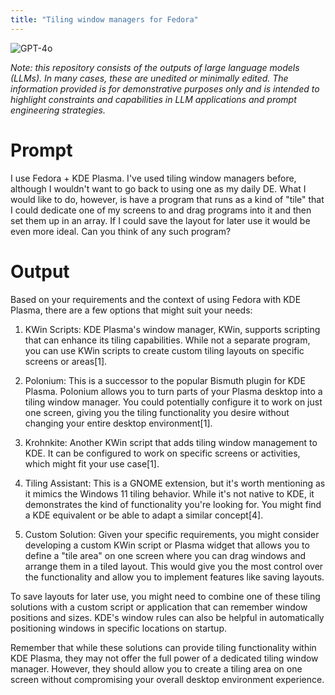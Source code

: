 ```yaml
---
title: "Tiling window managers for Fedora"
---
```

![GPT-4o](https://img.shields.io/badge/GPT--4o-3333FF?style=for-the-badge&logo=openai&logoColor=white)



*Note: this repository consists of the outputs of large language models (LLMs). In many cases, these are unedited or minimally edited. The information provided is for demonstrative purposes only and is intended to highlight constraints and capabilities in LLM applications and prompt engineering strategies.*


# Prompt

I use Fedora + KDE Plasma. I've used tiling window managers before, although I wouldn't want to go back to using one as my daily DE. What I would like to do, however, is have a program that runs as a kind of "tile" that I could dedicate one of my screens to and drag programs into it and then set them up in an array. If I could save the layout for later use it would be even more ideal. Can you think of any such program?

# Output

Based on your requirements and the context of using Fedora with KDE Plasma, there are a few options that might suit your needs:

1. KWin Scripts:
KDE Plasma's window manager, KWin, supports scripting that can enhance its tiling capabilities. While not a separate program, you can use KWin scripts to create custom tiling layouts on specific screens or areas[1].

2. Polonium:
This is a successor to the popular Bismuth plugin for KDE Plasma. Polonium allows you to turn parts of your Plasma desktop into a tiling window manager. You could potentially configure it to work on just one screen, giving you the tiling functionality you desire without changing your entire desktop environment[1].

3. Krohnkite:
Another KWin script that adds tiling window management to KDE. It can be configured to work on specific screens or activities, which might fit your use case[1].

4. Tiling Assistant:
This is a GNOME extension, but it's worth mentioning as it mimics the Windows 11 tiling behavior. While it's not native to KDE, it demonstrates the kind of functionality you're looking for. You might find a KDE equivalent or be able to adapt a similar concept[4].

5. Custom Solution:
Given your specific requirements, you might consider developing a custom KWin script or Plasma widget that allows you to define a "tile area" on one screen where you can drag windows and arrange them in a tiled layout. This would give you the most control over the functionality and allow you to implement features like saving layouts.

To save layouts for later use, you might need to combine one of these tiling solutions with a custom script or application that can remember window positions and sizes. KDE's window rules can also be helpful in automatically positioning windows in specific locations on startup.

Remember that while these solutions can provide tiling functionality within KDE Plasma, they may not offer the full power of a dedicated tiling window manager. However, they should allow you to create a tiling area on one screen without compromising your overall desktop environment experience.

 
